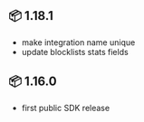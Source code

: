 ## 📦 1.18.1

- make integration name unique
- update blocklists stats fields

## 📦 1.16.0

- first public SDK release


